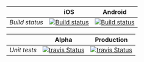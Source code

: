 ||iOS|Android|
|-|-|-|
|*Build status*|[![Build status](https://build.appcenter.ms/v0.1/apps/0114c21d-ce56-496f-ac12-2c49616c49d9/branches/master/badge)](https://appcenter.ms)|[![Build status](https://build.appcenter.ms/v0.1/apps/b0b8143d-f8e0-4288-87ad-78bb837d1733/branches/master/badge)](https://appcenter.ms)

||Alpha|Production|
|-|-|-|
|*Unit tests*|[![travis Status](https://travis-ci.com/TransportSystems2/Frontend.svg?branch=develop)](https://travis-ci.com/TransportSystems2/Frontend)|[![travis Status](https://travis-ci.com/TransportSystems2/Frontend.svg?branch=master)](https://travis-ci.com/TransportSystems2/Frontend)|
